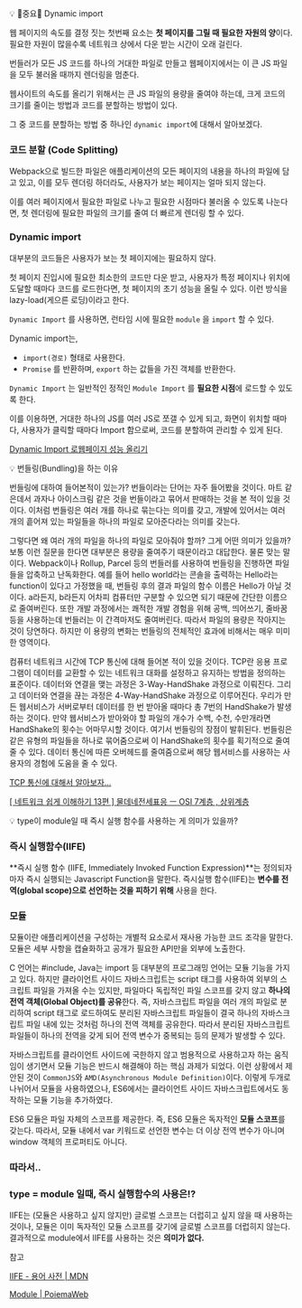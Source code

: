 <aside>
💡 🌟중요🌟 Dynamic import

</aside>

웹 페이지의 속도를 결정 짓는 첫번째 요소는 **첫 페이지를 그릴 때 필요한 자원의 양**이다. 필요한 자원이 많을수록 네트워크 상에서 다운 받는 시간이 오래 걸린다.

번들러가 모든 JS 코드를 하나의 거대한 파일로 만들고 웹페이지에서는 이 큰 JS 파일을 모두 불러올 때까지 렌더링을 멈춘다.

웹사이트의 속도를 올리기 위해서는 큰 JS 파일의 용량을 줄여야 하는데, 크게 코드의 크기를 줄이는 방법과 코드를 분할하는 방법이 있다.

그 중 코드를 분할하는 방법 중 하나인 `dynamic import`에 대해서 알아보겠다.

### 코드 분할 (Code Splitting)

Webpack으로 빌드한 파일은 애플리케이션의 모든 페이지의 내용을 하나의 파일에 담고 있고, 이를 모두 렌더링 하더라도, 사용자가 보는 페이지는 얼마 되지 않는다.

이를 여러 페이지에서 필요한 파일로 나누고 필요한 시점마다 불러올 수 있도록 나눈다면, 첫 렌더링에 필요한 파일의 크기를 줄여 더 빠르게 렌더링 할 수 있다.

### Dynamic import

대부분의 코드들은 사용자가 보는 첫 페이지에는 필요하지 않다.

첫 페이지 진입시에 필요한 최소한의 코드만 다운 받고, 사용자가 특정 페이지나 위치에 도달할 때마다 코드를 로드한다면, 첫 페이지의 초기 성능을 올릴 수 있다. 이런 방식을 lazy-load(게으른 로딩)이라고 한다.

`Dynamic Import` 를 사용하면, 런타임 시에 필요한 `module` 을 `import` 할 수 있다.

Dynamic import는,

- `import(경로)` 형태로 사용한다.
- `Promise` 를 반환하며, `export` 하는 값들을 가진 객체를 반환한다.

`Dynamic Import` 는 일반적인 정적인 `Module Import` 를 **필요한 시점**에 로드할 수 있도록 한다.

이를 이용하면, 거대한 하나의 JS를 여러 JS로 쪼갤 수 있게 되고, 화면이 위치할 때마다, 사용자가 클릭할 때마다 Import 함으로써, 코드를 분할하여 관리할 수 있게 된다.

[Dynamic Import 로웹페이지 성능 올리기](https://pks2974.medium.com/dynamic-import-%EB%A1%9C%EC%9B%B9%ED%8E%98%EC%9D%B4%EC%A7%80-%EC%84%B1%EB%8A%A5-%EC%98%AC%EB%A6%AC%EA%B8%B0-caf62cc8c375)

<aside>
💡 번들링(Bundling)을 하는 이유

</aside>

번들링에 대하여 들어본적이 있는가? 번들이라는 단어는 자주 들어봤을 것이다. 마트 같은데서 과자나 아이스크림 같은 것을 번들이라고 묶어서 판매하는 것을 본 적이 있을 것이다. 이처럼 번들링은 여러 개를 하나로 묶는다는 의미를 갖고, 개발에 있어서는 여러 개의 흩어져 있는 파일들을 하나의 파일로 모아준다라는 의미를 갖는다.

그렇다면 왜 여러 개의 파일을 하나의 파일로 모아줘야 할까? 그게 어떤 의미가 있을까? 보통 이런 질문을 한다면 대부분은 용량을 줄여주기 때문이라고 대답한다. 물론 맞는 말이다. Webpack이나 Rollup, Parcel 등의 번들러를 사용하여 번들링을 진행하면 파일들을 압축하고 난독화한다. 예를 들어 hello world라는 콘솔을 출력하는 Hello라는 function이 있다고 가정했을 때, 번들링 후의 결과 파일의 함수 이름은 Hello가 아닐 것이다. a라든지, b라든지 어차피 컴퓨터만 구분할 수 있으면 되기 때문에 간단한 이름으로 줄여버린다. 또한 개발 과정에서는 쾌적한 개발 경험을 위해 공백, 띄어쓰기, 줄바꿈 등을 사용하는데 번들러는 이 간격마저도 줄여버린다. 따라서 파일의 용량은 작아지는 것이 당연하다. 하지만 이 용량의 변화는 번들링의 전체적인 효과에 비해서는 매우 미미한 영역이다.

컴퓨터 네트워크 시간에 TCP 통신에 대해 들어본 적이 있을 것이다. TCP란 응용 프로그램이 데이터를 교환할 수 있는 네트워크 대화를 설정하고 유지하는 방법을 정의하는 표준이다. 데이터와 연결을 맺는 과정은 3-Way-HandShake 과정으로 이뤄진다. 그리고 데이터와 연결을 끊는 과정은 4-Way-HandShake 과정으로 이루어진다. 우리가 만든 웹서비스가 서버로부터 데이터를 한 번 받아올 때마다 총 7번의 HandShake가 발생하는 것이다. 만약 웹서비스가 받아와야 할 파일의 개수가 수백, 수천, 수만개라면 HandShake의 횟수는 어마무시할 것이다. 여기서 번들링의 장점이 발휘된다. 번들링은 같은 유형의 파일들을 하나로 묶어줌으로써 이 HandShake의 횟수를 획기적으로 줄여줄 수 있다. 데이터 통신에 따른 오버헤드를 줄여줌으로써 해당 웹서비스를 사용하는 사용자의 경험에 도움을 줄 수 있다.

[TCP 통신에 대해서 알아보자...](https://dongwooklee96.github.io/post/2021/04/20/tcp-%ED%86%B5%EC%8B%A0%EC%97%90-%EB%8C%80%ED%95%B4%EC%84%9C-%EC%95%8C%EC%95%84%EB%B3%B4%EC%9E%90....html)

[[ 네트워크 쉽게 이해하기 13편 ] 물데네전세표응 ㅡ OSI 7계층 , 상위계층](https://mindnet.tistory.com/entry/%EB%84%A4%ED%8A%B8%EC%9B%8C%ED%81%AC-%EC%89%BD%EA%B2%8C-%EC%9D%B4%ED%95%B4%ED%95%98%EA%B8%B0-13%ED%8E%B8-%EB%AC%BC%EB%8D%B0%EB%84%A4%EC%A0%84%EC%84%B8%ED%91%9C%EC%9D%91-%E3%85%A1-%EC%9D%91%ED%91%9C%EC%84%B8%EC%A0%84%EB%84%A4%EB%8D%B0%EB%AC%BC-OSI-7%EA%B3%84%EC%B8%B5)

<aside>
💡 type이 module일 때 즉시 실행 함수를 사용하는 게 의미가 있을까?

</aside>

### 즉시 실행함수(IIFE)

**즉시 실행 함수 (IIFE, Immediately Invoked Function Expression)**는 정의되자마자 즉시 실행되는 Javascript Function을 말한다. 즉시실행 함수(IIFE)는 **변수를 전역(global scope)으로 선언하는 것을 피하기 위해** 사용을 한다.

### 모듈

모듈이란 애플리케이션을 구성하는 개별적 요소로서 재사용 가능한 코드 조각을 말한다. 모듈은 세부 사항을 캡슐화하고 공개가 필요한 API만을 외부에 노출한다.

C 언어는 #include, Java는 import 등 대부분의 프로그래밍 언어는 모듈 기능을 가지고 있다. 하지만 클라이언트 사이드 자바스크립트는 script 태그를 사용하여 외부의 스크립트 파일을 가져올 수는 있지만, 파일마다 독립적인 파일 스코프를 갖지 않고 **하나의 전역 객체(Global Object)를 공유**한다. 즉, 자바스크립트 파일을 여러 개의 파일로 분리하여 script 태그로 로드하여도 분리된 자바스크립트 파일들이 결국 하나의 자바스크립트 파일 내에 있는 것처럼 하나의 전역 객체를 공유한다. 따라서 분리된 자바스크립트 파일들이 하나의 전역을 갖게 되어 전역 변수가 중복되는 등의 문제가 발생할 수 있다.

자바스크립트를 클라이언트 사이드에 국한하지 않고 범용적으로 사용하고자 하는 움직임이 생기면서 모듈 기능은 반드시 해결해야 하는 핵심 과제가 되었다. 이런 상황에서 제안된 것이 `CommonJS`와 `AMD(Asynchronous Module Definition)`이다. 이렇게 두개로 나뉘어서 모듈을 사용하였으나,  ES6에서는 클라이언트 사이드 자바스크립트에서도 동작하는 모듈 기능을 추가하였다.

ES6 모듈은 파일 자체의 스코프를 제공한다. 즉, ES6 모듈은 독자적인 **모듈 스코프**를 갖는다. 따라서, 모듈 내에서 var 키워드로 선언한 변수는 더 이상 전역 변수가 아니며 window 객체의 프로퍼티도 아니다.

### 따라서..

### type = module 일때, 즉시 실행함수의 사용은⁉️

IIFE는 (모듈은 사용하고 싶지 않지만) 글로벌 스코프는 더럽히고 싶지 않을 때 사용하는 것이나,
모듈은 이미 독자적인 모듈 스코프를 갖기에 글로벌 스코프를 더럽히지 않는다. 결과적으로 module에서 IIFE를 사용하는 것은 **의미가 없다.**

참고

[IIFE - 용어 사전 | MDN](https://developer.mozilla.org/ko/docs/Glossary/IIFE)

[Module | PoiemaWeb](https://poiemaweb.com/es6-module)
